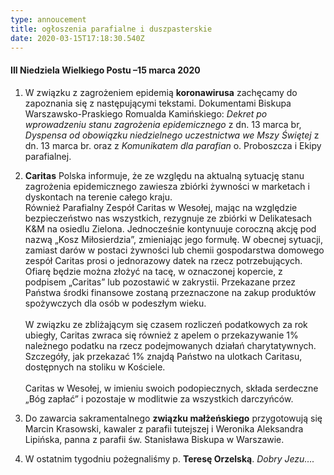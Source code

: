 ```yaml
---
type: annoucement
title: ogłoszenia parafialne i duszpasterskie
date: 2020-03-15T17:18:30.540Z
---
```


#### III Niedziela Wielkiego Postu –15 marca 2020

1. W związku z zagrożeniem epidemią **koronawirusa** zachęcamy do zapoznania się z następującymi tekstami. Dokumentami Biskupa Warszawsko-Praskiego Romualda Kamińskiego: _Dekret po wprowadzeniu stanu zagrożenia epidemicznego_ z dn. 13 marca br, _Dyspensa od obowiązku niedzielnego uczestnictwa we Mszy Świętej_ z dn. 13 marca br. oraz z _Komunikatem dla parafian_ o. Proboszcza i Ekipy parafialnej.

2. **Caritas** Polska informuje, że ze względu na aktualną sytuację stanu zagrożenia epidemicznego zawiesza zbiórki żywności w marketach i dyskontach na terenie całego kraju.  
   Również Parafialny Zespół Caritas w Wesołej, mając na względzie bezpieczeństwo nas wszystkich, rezygnuje ze zbiórki w Delikatesach K&M na osiedlu Zielona. Jednocześnie kontynuuje coroczną akcję pod nazwą „Kosz Miłosierdzia”, zmieniając jego formułę.
   W obecnej sytuacji, zamiast darów w postaci żywności lub chemii gospodarstwa domowego zespół Caritas prosi o jednorazowy datek na rzecz potrzebujących. Ofiarę będzie można złożyć na tacę, w oznaczonej kopercie, z podpisem „Caritas” lub pozostawić w zakrystii. Przekazane przez Państwa środki finansowe zostaną przeznaczone na zakup produktów spożywczych dla osób w podeszłym wieku.
   \
   \
   W związku ze zbliżającym się czasem rozliczeń podatkowych za rok ubiegły, Caritas zwraca się również z apelem o przekazywanie 1% należnego podatku na rzecz podejmowanych działań charytatywnych. Szczegóły, jak przekazać 1% znajdą Państwo na ulotkach Caritasu, dostępnych na stoliku w Kościele.
   \
   \
   Caritas w Wesołej, w imieniu swoich podopiecznych, składa serdeczne „Bóg zapłać” i pozostaje w modlitwie za wszystkich darczyńców.

3. Do zawarcia sakramentalnego **związku małżeńskiego** przygotowują się Marcin Krasowski, kawaler z parafii tutejszej i Weronika Aleksandra Lipińska, panna z parafii św. Stanisława Biskupa w Warszawie.

4. W ostatnim tygodniu pożegnaliśmy p. **Teresę Orzelską**. _Dobry Jezu…._
